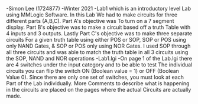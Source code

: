 -Simon Lee (1724877)
-Winter 2021
-Lab1 which is an introductory level Lab using MMLogic Software. In this Lab
We had to make circuits for three different parts (A,B,C). Part A's objective was
To turn on a 7 segment display. Part B's objective was to make a circuit based off a truth
Table with 4 inputs and 3 outputs. Lastly Part C's objective was to make three separate circuits 
For a given truth table using either POS or SOP, SOP or POS using only NAND Gates, & SOP or POS only using NOR Gates. I used SOP through all three circuits and was able to match the truth table in all 3 circuits using the SOP, NAND and NOR operations
-Lab1.lgi
-On page 1 of the Lab.lgi there are 4 switches under the input category and to be able to test
The individual circuits you can flip the switch ON (Boolean value = 1) or OFF (Boolean Value 0). Since there are only one set of switches, you must look at each Part of the Lab individually. More 
Comments to describe what is happening in the circuits are placed on the pages where the actual
Circuits are actually made.  